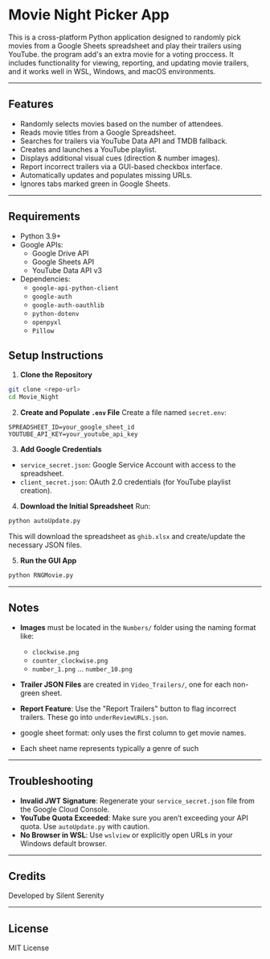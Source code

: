 # Movie Night Picker App

This is a cross-platform Python application designed to randomly pick movies from a Google Sheets spreadsheet and play their trailers using YouTube. the program add's an extra movie for a voting proccess. It includes functionality for viewing, reporting, and updating movie trailers, and it works well in WSL, Windows, and macOS environments.

---

## Features

- Randomly selects movies based on the number of attendees.
- Reads movie titles from a Google Spreadsheet.
- Searches for trailers via YouTube Data API and TMDB fallback.
- Creates and launches a YouTube playlist.
- Displays additional visual cues (direction & number images).
- Report incorrect trailers via a GUI-based checkbox interface.
- Automatically updates and populates missing URLs.
- Ignores tabs marked green in Google Sheets.

---

## Requirements

- Python 3.9+
- Google APIs:
  - Google Drive API
  - Google Sheets API
  - YouTube Data API v3
- Dependencies:
  - `google-api-python-client`
  - `google-auth`
  - `google-auth-oauthlib`
  - `python-dotenv`
  - `openpyxl`
  - `Pillow`

## Setup Instructions

1. **Clone the Repository**
```bash
git clone <repo-url>
cd Movie_Night
```

2. **Create and Populate `.env` File**
Create a file named `secret.env`:
```env
SPREADSHEET_ID=your_google_sheet_id
YOUTUBE_API_KEY=your_youtube_api_key
```

3. **Add Google Credentials**
- `service_secret.json`: Google Service Account with access to the spreadsheet.
- `client_secret.json`: OAuth 2.0 credentials (for YouTube playlist creation).

4. **Download the Initial Spreadsheet**
Run:
```bash
python autoUpdate.py
```
This will download the spreadsheet as `ghib.xlsx` and create/update the necessary JSON files.

5. **Run the GUI App**
```bash
python RNGMovie.py
```

---

## Notes

- **Images** must be located in the `Numbers/` folder using the naming format like:
  - `clockwise.png`
  - `counter_clockwise.png`
  - `number_1.png` ... `number_10.png`

- **Trailer JSON Files** are created in `Video_Trailers/`, one for each non-green sheet.

- **Report Feature**: Use the "Report Trailers" button to flag incorrect trailers. These go into `underReviewURLs.json`.

- google sheet format: only uses the first column to get movie names.

- Each sheet name represents typically a genre of such

---

## Troubleshooting

- **Invalid JWT Signature**: Regenerate your `service_secret.json` file from the Google Cloud Console.
- **YouTube Quota Exceeded**: Make sure you aren’t exceeding your API quota. Use `autoUpdate.py` with caution.
- **No Browser in WSL**: Use `wslview` or explicitly open URLs in your Windows default browser.

---

## Credits

Developed by Silent Serenity

---

## License
MIT License

